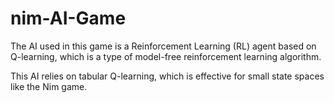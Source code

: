 # nim-AI-Game

The AI used in this game is a Reinforcement Learning (RL) agent based on Q-learning, which is a type of model-free reinforcement learning algorithm.

This AI relies on tabular Q-learning, which is effective for small state spaces like the Nim game.
